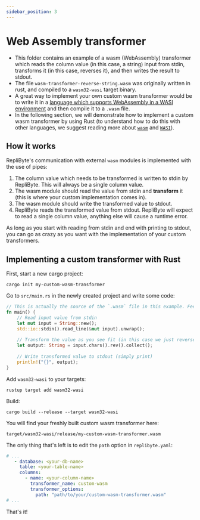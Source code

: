 ```yaml
---
sidebar_position: 3
---
```


# Web Assembly transformer

- This folder contains an example of a wasm (WebAssembly) transformer which reads the column value (in this case, a string) input from stdin, transforms it (in this case, reverses it), and then writes the result to stdout.
- The file `wasm-transformer-reverse-string.wasm` was originally written in rust, and compiled to a `wasm32-wasi` target binary.
- A great way to implement your own custom wasm transformer would be to write it in a [language which supports WebAssembly in a WASI environment](https://www.fermyon.com/wasm-languages/webassembly-language-support) and then compile it to a `.wasm` file.
- In the following section, we will demonstrate how to implement a custom wasm transformer by using Rust (to understand how to do this with other languages, we suggest reading more about [`wasm`](https://developer.mozilla.org/en-US/docs/WebAssembly) and [`WASI`](https://wasi.dev/)).

## How it works

RepliByte's communication with external `wasm` modules is implemented with the use of pipes:
1. The column value which needs to be transformed is written to stdin by RepliByte. This will always be a single column value.
2. The wasm module should read the value from stdin and **transform** it (this is where your custom implementation comes in).
3. The wasm module should write the transformed value to stdout.
4. RepliByte reads the transformed value from stdout. RepliByte will expect to read a single column value, anything else will cause a runtime error.

As long as you start with reading from stdin and end with printing to stdout, you can go as crazy as you want with the implementation of your custom transformers.

## Implementing a custom transformer with Rust

First, start a new cargo project:

```shell
cargo init my-custom-wasm-transformer
```

Go to `src/main.rs` in the newly created project and write some code:

```rust
// This is actually the source of the `.wasm` file in this example. Feel free to edit it !
fn main() {
    // Read input value from stdin
    let mut input = String::new();
    std::io::stdin().read_line(&mut input).unwrap();
    
    // Transform the value as you see fit (in this case we just reverse the string)
    let output: String = input.chars().rev().collect();
    
    // Write transformed value to stdout (simply print)
    println!("{}", output);
}
```

Add `wasm32-wasi` to your targets:

```shell
rustup target add wasm32-wasi
```

Build:

```shell
cargo build --release --target wasm32-wasi
```

You will find your freshly built custom wasm transformer here:

`target/wasm32-wasi/release/my-custom-wasm-transformer.wasm`

The only thing that's left is to edit the `path` option in `replibyte.yaml`:

 ```yaml
# ...
    - database: <your-db-name>
      table: <your-table-name>
      columns:
        - name: <your-column-name>
          transformer_name: custom-wasm
          transformer_options:
            path: "path/to/your/custom-wasm-transformer.wasm"
# ...
 ```

That's it!

